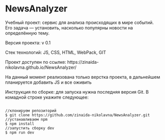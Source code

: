 # NewsAnalyzer
<p>Учебный проект: сервис для анализа происходящих в мире событий. Его задача — установить, насколько популярны новости на определённую тему.</p>
<p>Версия проекта: v 0.1</p>
<p>Стек технологий: JS, CSS, HTML, WebPack, GIT</p>
<p>Проект доступен по ссылке: https://zinaida-nikolavna.github.io/NewsAnalyzer/</p>
<p>На данный момент реализована только верстка проекта, в дальнейшем планируется добавить JS и все оживить</p>
<p>Инструкция по сборке: для запуска нужна последняя версия Git. В комадной строке укажите следующее:</p>
<pre>
<code>
//клонируем репозиторий
$ git clone https://github.com/zinaida-nikolavna/NewsAnalyzer.git
//устанавливаем npm
$ npm install
//запустить сборку dev
$ npm run dev
</code>
</pre>

